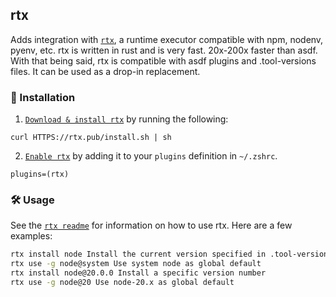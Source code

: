 ## rtx

Adds integration with [`rtx`](https://github.com/jdx/rtx), a runtime executor
compatible with npm, nodenv, pyenv, etc. rtx is written in rust and is very
fast. 20x-200x faster than asdf. With that being said, rtx is compatible with
asdf plugins and .tool-versions files. It can be used as a drop-in replacement.

### 🚀 Installation

1. [`Download & install rtx`](https://github.com/jdx/rtx#installation) by running
   the following:

```
curl HTTPS://rtx.pub/install.sh | sh
```

2. [`Enable rtx`](https://github.com/jdx/rtx#quickstart) by adding it to your
   `plugins` definition in `~/.zshrc`.

```
plugins=(rtx)
```

### 🛠️ Usage

See the [`rtx readme`](https://github.com/jdx/rtx#table-of-contents) for
information on how to use rtx. Here are a few examples:

```sh
rtx install node Install the current version specified in .tool-versions/.rtx.toml
rtx use -g node@system Use system node as global default
rtx install node@20.0.0 Install a specific version number
rtx use -g node@20 Use node-20.x as global default
```
